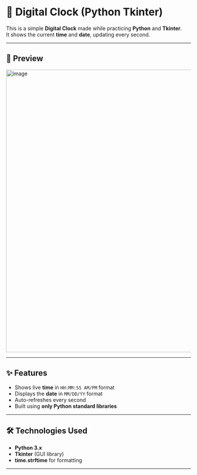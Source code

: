 # 🐍 Digital Clock (Python Tkinter)

This is a simple **Digital Clock** made while practicing **Python** and **Tkinter**.  
It shows the current **time** and **date**, updating every second.

---

## 📸 Preview
<img width="1366" height="768" alt="image" src="https://github.com/user-attachments/assets/1d9bf092-53eb-4312-af00-03468ca94252" />


---

## ✨ Features
- Shows live **time** in `HH:MM:SS AM/PM` format  
- Displays the **date** in `MM/DD/YY` format  
- Auto-refreshes every second  
- Built using **only Python standard libraries**  

---

## 🛠 Technologies Used
- **Python 3.x**  
- **Tkinter** (GUI library)  
- **time.strftime** for formatting  

---

